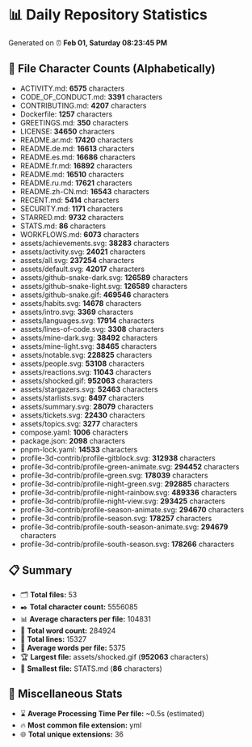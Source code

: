# 📊 Daily Repository Statistics
Generated on ⏰ **Feb 01, Saturday 08:23:45 PM**

## 📂 File Character Counts (Alphabetically)
- ACTIVITY.md: **6575** characters
- CODE_OF_CONDUCT.md: **3391** characters
- CONTRIBUTING.md: **4207** characters
- Dockerfile: **1257** characters
- GREETINGS.md: **350** characters
- LICENSE: **34650** characters
- README.ar.md: **17420** characters
- README.de.md: **16613** characters
- README.es.md: **16686** characters
- README.fr.md: **16892** characters
- README.md: **16510** characters
- README.ru.md: **17621** characters
- README.zh-CN.md: **16543** characters
- RECENT.md: **5414** characters
- SECURITY.md: **1171** characters
- STARRED.md: **9732** characters
- STATS.md: **86** characters
- WORKFLOWS.md: **6073** characters
- assets/achievements.svg: **38283** characters
- assets/activity.svg: **24021** characters
- assets/all.svg: **237254** characters
- assets/default.svg: **42017** characters
- assets/github-snake-dark.svg: **126589** characters
- assets/github-snake-light.svg: **126589** characters
- assets/github-snake.gif: **469546** characters
- assets/habits.svg: **14678** characters
- assets/intro.svg: **3369** characters
- assets/languages.svg: **17914** characters
- assets/lines-of-code.svg: **3308** characters
- assets/mine-dark.svg: **38492** characters
- assets/mine-light.svg: **38465** characters
- assets/notable.svg: **228825** characters
- assets/people.svg: **53108** characters
- assets/reactions.svg: **11043** characters
- assets/shocked.gif: **952063** characters
- assets/stargazers.svg: **52463** characters
- assets/starlists.svg: **8497** characters
- assets/summary.svg: **28079** characters
- assets/tickets.svg: **22430** characters
- assets/topics.svg: **3277** characters
- compose.yaml: **1006** characters
- package.json: **2098** characters
- pnpm-lock.yaml: **14533** characters
- profile-3d-contrib/profile-gitblock.svg: **312938** characters
- profile-3d-contrib/profile-green-animate.svg: **294452** characters
- profile-3d-contrib/profile-green.svg: **178039** characters
- profile-3d-contrib/profile-night-green.svg: **292885** characters
- profile-3d-contrib/profile-night-rainbow.svg: **489336** characters
- profile-3d-contrib/profile-night-view.svg: **293425** characters
- profile-3d-contrib/profile-season-animate.svg: **294670** characters
- profile-3d-contrib/profile-season.svg: **178257** characters
- profile-3d-contrib/profile-south-season-animate.svg: **294679** characters
- profile-3d-contrib/profile-south-season.svg: **178266** characters

## 📋 Summary
- 🗂️ **Total files:** 53
- ✒️ **Total character count:** 5556085
- 📊 **Average characters per file:** 104831
- 📝 **Total word count:** 284924
- 🧾 **Total lines:** 15327
- 📐 **Average words per file:** 5375
- 🏆 **Largest file:** assets/shocked.gif (**952063** characters)
- 🥉 **Smallest file:** STATS.md (**86** characters)

## 🌟 Miscellaneous Stats
- ⌛ **Average Processing Time Per file:** ~0.5s (estimated)
- 🔥 **Most common file extension:** yml
- 🌐 **Total unique extensions:** 36
